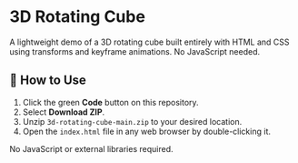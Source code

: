 # 3D Rotating Cube

A lightweight demo of a 3D rotating cube built entirely with HTML and CSS using transforms and keyframe animations. No JavaScript needed.

## 🚀 How to Use

1. Click the green **Code** button on this repository.
2. Select **Download ZIP**.
3. Unzip `3d-rotating-cube-main.zip` to your desired location.
4. Open the `index.html` file in any web browser by double-clicking it.

No JavaScript or external libraries required.
